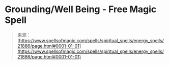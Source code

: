 <!--yml
category: 未分类
date: 2024-06-12 19:05:47
-->

# Grounding/Well Being - Free Magic Spell

> 来源：[https://www.spellsofmagic.com/spells/spiritual_spells/energy_spells/21886/page.html#0001-01-01](https://www.spellsofmagic.com/spells/spiritual_spells/energy_spells/21886/page.html#0001-01-01)